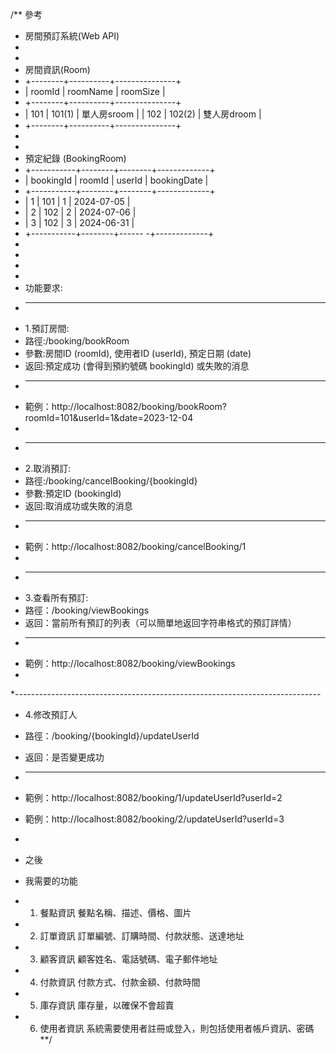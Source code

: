 /** 參考
* 房間預訂系統(Web API)
*
*
* 房間資訊(Room)
* +--------+----------+---------------+
* | roomId | roomName |   roomSize    | 
* +--------+----------+---------------+
* |  101   |  101(1)  |  單人房sroom  |
  |  102   |  102(2)  |  雙人房droom  |
* +--------+----------+---------------+
*
* 
* 預定紀錄 (BookingRoom)
* +-----------+--------+--------+-------------+
* | bookingId | roomId | userId | bookingDate |
* +-----------+--------+--------+-------------+
* |     1     |   101  |   1    |  2024-07-05 |
* |     2     |   102  |   2    |  2024-07-06 |
* |     3     |   102  |   3    |  2024-06-31 |
* +-----------+--------+------ -+-------------+
*
*
*
*
* 功能要求:
* --------------------------------------------------------------------------
* 1.預訂房間:
* 路徑:/booking/bookRoom
* 參數:房間ID (roomId), 使用者ID (userId), 預定日期 (date)
* 返回:預定成功 (會得到預約號碼 bookingId) 或失敗的消息
* --------------------------------------------------------------------------
* 範例：http://localhost:8082/booking/bookRoom?roomId=101&userId=1&date=2023-12-04
*
* --------------------------------------------------------------------------
* 2.取消預訂:
* 路徑:/booking/cancelBooking/{bookingId}
* 參數:預定ID (bookingId)
* 返回:取消成功或失敗的消息
* --------------------------------------------------------------------------
* 範例：http://localhost:8082/booking/cancelBooking/1
*
* --------------------------------------------------------------------------
* 3.查看所有預訂:
* 路徑：/booking/viewBookings
* 返回：當前所有預訂的列表（可以簡單地返回字符串格式的預訂詳情） 
* --------------------------------------------------------------------------
* 範例：http://localhost:8082/booking/viewBookings
*
*----------------------------------------------------------------------------
* 4.修改預訂人
* 路徑：/booking/{bookingId}/updateUserId
* 返回：是否變更成功
* ---------------------------------------------------------------------------
* 範例：http://localhost:8082/booking/1/updateUserId?userId=2
* 範例：http://localhost:8082/booking/2/updateUserId?userId=3
* 
 
 
* 之後
* 我需要的功能
* 1. 餐點資訊 餐點名稱、描述、價格、圖片
* 2. 訂單資訊 訂單編號、訂購時間、付款狀態、送達地址
* 3. 顧客資訊 顧客姓名、電話號碼、電子郵件地址
* 4. 付款資訊 付款方式、付款金額、付款時間
* 5. 庫存資訊 庫存量，以確保不會超賣
* 6. 使用者資訊 系統需要使用者註冊或登入，則包括使用者帳戶資訊、密碼
**/